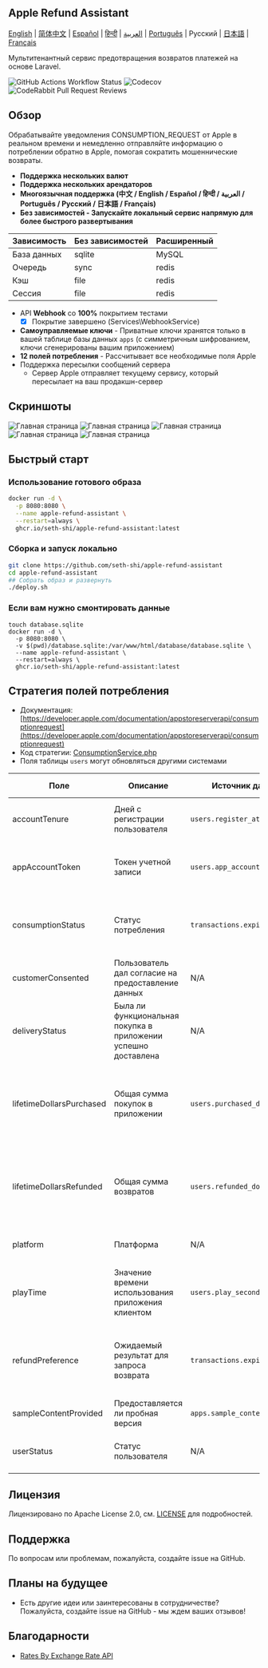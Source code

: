
## Apple Refund Assistant

[English](./README.md) | [简体中文](./README.zh.md) | [Español](./README.es.md) | [हिन्दी](./README.hi.md) | [العربية](./README.ar.md) | [Português](./README.pt.md) | Русский | [日本語](./README.ja.md) | [Français](./README.fr.md)

Мультитенантный сервис предотвращения возвратов платежей на основе Laravel.

![GitHub Actions Workflow Status](https://img.shields.io/github/actions/workflow/status/seth-shi/apple-refund-assistant/laravel.yml)
![Codecov](https://img.shields.io/codecov/c/github/seth-shi/apple-refund-assistant)
![CodeRabbit Pull Request Reviews](https://img.shields.io/coderabbit/prs/github/seth-shi/apple-refund-assistant?utm_source=oss&utm_medium=github&utm_campaign=seth-shi%2Fapple-refund-assistant&labelColor=171717&color=FF570A&link=https%3A%2F%2Fcoderabbit.ai&label=CodeRabbit+Reviews)

## Обзор

Обрабатывайте уведомления CONSUMPTION_REQUEST от Apple в реальном времени и немедленно отправляйте информацию о потреблении обратно в Apple, помогая сократить мошеннические возвраты.


- **Поддержка нескольких валют**
- **Поддержка нескольких арендаторов**
- **Многоязычная поддержка (中文 / English / Español / हिन्दी / العربية / Português / Русский / 日本語 / Français)**
- **Без зависимостей - Запускайте локальный сервис напрямую для более быстрого развертывания**

| Зависимость | Без зависимостей |  Расширенный   |
|-----|--|-----|
|  База данных   | sqlite | MySQL |
|  Очередь   | sync | redis  |
|  Кэш   | file | redis  |
|   Сессия | file |  redis   |
- API **Webhook** со **100%** покрытием тестами
    - [x] Покрытие завершено (Services\WebhookService)
- **Самоуправляемые ключи** - Приватные ключи хранятся только в вашей таблице базы данных `apps` (с симметричным шифрованием, ключи сгенерированы вашим приложением)
- **12 полей потребления** - Рассчитывает все необходимые поля Apple
- Поддержка пересылки сообщений сервера
  - Сервер Apple отправляет текущему сервису, который пересылает на ваш продакшн-сервер

 
## Скриншоты
![Главная страница](assets/0.png)
![Главная страница](assets/1.png)
![Главная страница](assets/2.png)
![Главная страница](assets/3.png)
![Главная страница](assets/4.png)


## Быстрый старт
### Использование готового образа
```bash
docker run -d \
  -p 8080:8080 \
  --name apple-refund-assistant \
  --restart=always \
  ghcr.io/seth-shi/apple-refund-assistant:latest
```


### Сборка и запуск локально
```bash
git clone https://github.com/seth-shi/apple-refund-assistant
cd apple-refund-assistant
## Собрать образ и развернуть
./deploy.sh
```

### Если вам нужно смонтировать данные
```
touch database.sqlite
docker run -d \
  -p 8080:8080 \
  -v $(pwd)/database.sqlite:/var/www/html/database/database.sqlite \
  --name apple-refund-assistant \
  --restart=always \
  ghcr.io/seth-shi/apple-refund-assistant:latest
```

## Стратегия полей потребления
* Документация: [https://developer.apple.com/documentation/appstoreserverapi/consumptionrequest](https://developer.apple.com/documentation/appstoreserverapi/consumptionrequest)
* Код стратегии: [ConsumptionService.php](./app/Services/ConsumptionService.php) 
* Поля таблицы `users` могут обновляться другими системами

| Поле                       | Описание                | Источник данных                          | Правило расчета                                                                                           |
|--------------------------|-------------------|--------------------------------|------------------------------------------------------------------------------------------------|
| accountTenure            | Дней с регистрации пользователя            | `users.register_at`            | Текущее время минус время регистрации                                                                                     |
| appAccountToken          | Токен учетной записи          | `users.app_account_token`      | [Должен передаваться при создании заказа клиентом](https://developer.apple.com/documentation/StoreKit/Transaction/appAccountToken) |
| consumptionStatus        | Статус потребления              | `transactions.expiration_date` | Сравнить с текущим временем, вернуть потреблено, если истек                                                                              |
| customerConsented        | Пользователь дал согласие на предоставление данных          | N/A                              | Жестко закодировано `true`                                                                                       |
| deliveryStatus           | Была ли функциональная покупка в приложении успешно доставлена | N/A                              | Жестко закодировано `0` (нормальная доставка)                                                                                    |
| lifetimeDollarsPurchased | Общая сумма покупок в приложении             | `users.purchased_dollars`      | Накапливается на основе событий транзакций Apple, или вы можете накапливать вручную                                                                        |
| lifetimeDollarsRefunded  | Общая сумма возвратов             | `users.refunded_dollars`       | Накапливается на основе событий возврата Apple, или вы можете накапливать вручную                                                                        |
| platform                 | Платформа                | N/A                              | Жестко закодировано `1` (apple)                                                                                   |
| playTime                 | Значение времени использования приложения клиентом        | `users.play_seconds`           | Ваша система должна поддерживать обновление этого поля, иначе это `0`                                                                          |
| refundPreference         | Ожидаемый результат для запроса возврата         | `transactions.expiration_date` | Сравнить с текущим временем, предпочесть отклонить возврат, если истек                                                                             |
| sampleContentProvided    | Предоставляется ли пробная версия            | `apps.sample_content_provided` | Настроить при создании приложения                                                                                      |
| userStatus               | Статус пользователя              | N/A                              | Жестко закодировано `1` (обычный пользователь)                                                                                   |



## Лицензия

Лицензировано по Apache License 2.0, см. [LICENSE](./LICENSE) для подробностей.

## Поддержка

По вопросам или проблемам, пожалуйста, создайте issue на GitHub.

## Планы на будущее
- Есть другие идеи или заинтересованы в сотрудничестве? Пожалуйста, создайте issue на GitHub - мы ждем ваших отзывов!

## Благодарности
* [Rates By Exchange Rate API](https://www.exchangerate-api.com)

